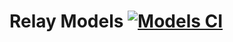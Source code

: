 # Relay Models [![Models CI](https://github.com/puppetlabs/relay-client-go/actions/workflows/models-ci.yaml/badge.svg)](https://github.com/puppetlabs/relay-client-go/actions/workflows/models-ci.yaml)

